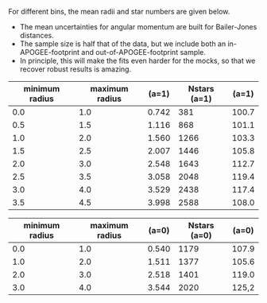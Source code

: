 

For different bins, the mean radii and star numbers are given below.
 - The mean uncertainties for angular momentum are built for Bailer-Jones distances.
 - The sample size is half that of the data, but we include both an in-APOGEE-footprint and out-of-APOGEE-footprint sample.
 - In principle, this will make the fits even harder for the mocks, so that we recover robust results is amazing.


| minimum radius | maximum radius | <r> (a=1) | Nstars (a=1) | <Lz uncertainty> (a=1) |
| -------------- | -------------- | --------- | ------------ | ---------------------- |
| 0.0            | 1.0            | 0.742     |  381         |  100.7                 |
| 0.5            | 1.5            | 1.116     |  868         |  101.1                 |
| 1.0            | 2.0            | 1.560     | 1266         |  103.3                 |
| 1.5            | 2.5            | 2.007     | 1446         |  105.8                 |
| 2.0            | 3.0            | 2.548     | 1643         |  112.7                 |
| 2.5            | 3.5            | 3.058     | 2048         |  119.4                 |
| 3.0            | 4.0            | 3.529     | 2438         |  117.4                 |
| 3.5            | 4.5            | 3.998     | 2588         |  108.0                 |


| minimum radius | maximum radius | <r> (a=0) | Nstars (a=0) | <Lz uncertainty> (a=0) |
| -------------- | -------------- | --------- | ------------ | ---------------------- |
| 0.0            | 1.0            | 0.540     | 1179         |  107.9                 |
| 1.0            | 2.0            | 1.511     | 1377         |  105.6                 |
| 2.0            | 3.0            | 2.518     | 1401         |  119.0                 |
| 3.0            | 4.0            | 3.544     | 2020         |  125,2                 |
